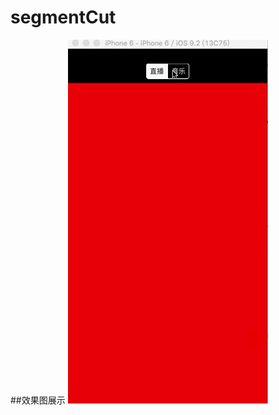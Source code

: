 # segmentCut
##效果图展示
![image](https://github.com/XinSet928/segmentCut/blob/master/segmentCut/1.gif)
